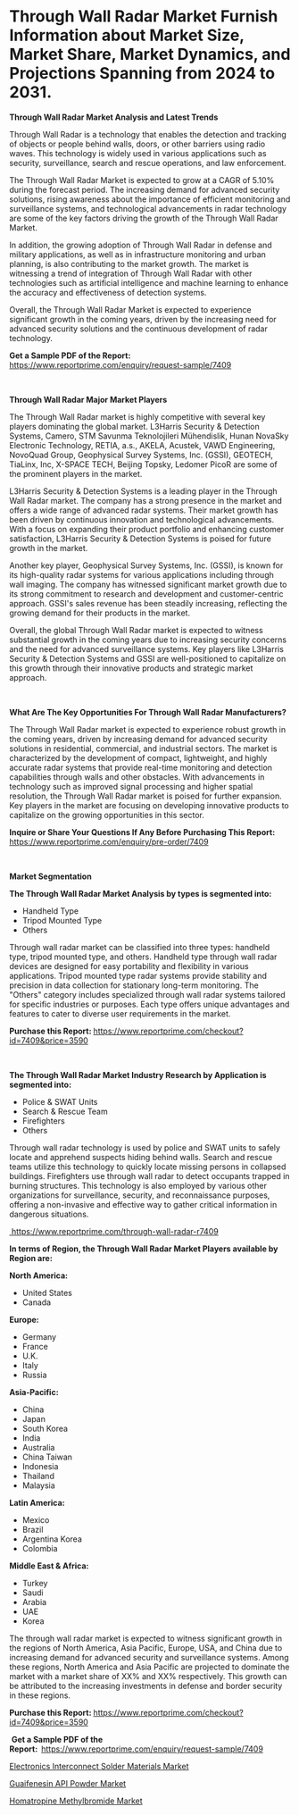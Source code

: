 <p><h1>Through Wall Radar Market Furnish Information about Market Size, Market Share, Market Dynamics, and Projections Spanning from 2024 to 2031.</h1></p><p><strong>Through Wall Radar Market Analysis and Latest Trends</strong></p>
<p><p>Through Wall Radar is a technology that enables the detection and tracking of objects or people behind walls, doors, or other barriers using radio waves. This technology is widely used in various applications such as security, surveillance, search and rescue operations, and law enforcement.</p><p>The Through Wall Radar Market is expected to grow at a CAGR of 5.10% during the forecast period. The increasing demand for advanced security solutions, rising awareness about the importance of efficient monitoring and surveillance systems, and technological advancements in radar technology are some of the key factors driving the growth of the Through Wall Radar Market.</p><p>In addition, the growing adoption of Through Wall Radar in defense and military applications, as well as in infrastructure monitoring and urban planning, is also contributing to the market growth. The market is witnessing a trend of integration of Through Wall Radar with other technologies such as artificial intelligence and machine learning to enhance the accuracy and effectiveness of detection systems.</p><p>Overall, the Through Wall Radar Market is expected to experience significant growth in the coming years, driven by the increasing need for advanced security solutions and the continuous development of radar technology.</p></p>
<p><strong>Get a Sample PDF of the Report:&nbsp;</strong> <a href="https://www.reportprime.com/enquiry/request-sample/7409">https://www.reportprime.com/enquiry/request-sample/7409</a></p>
<p>&nbsp;</p>
<p><strong>Through Wall Radar Major Market Players</strong></p>
<p><p>The Through Wall Radar market is highly competitive with several key players dominating the global market. L3Harris Security & Detection Systems, Camero, STM Savunma Teknolojileri Mühendislik, Hunan NovaSky Electronic Technology, RETIA, a.s., AKELA, Acustek, VAWD Engineering, NovoQuad Group, Geophysical Survey Systems, Inc. (GSSI), GEOTECH, TiaLinx, Inc, X-SPACE TECH, Beijing Topsky, Ledomer PicoR are some of the prominent players in the market.</p><p>L3Harris Security & Detection Systems is a leading player in the Through Wall Radar market. The company has a strong presence in the market and offers a wide range of advanced radar systems. Their market growth has been driven by continuous innovation and technological advancements. With a focus on expanding their product portfolio and enhancing customer satisfaction, L3Harris Security & Detection Systems is poised for future growth in the market.</p><p>Another key player, Geophysical Survey Systems, Inc. (GSSI), is known for its high-quality radar systems for various applications including through wall imaging. The company has witnessed significant market growth due to its strong commitment to research and development and customer-centric approach. GSSI's sales revenue has been steadily increasing, reflecting the growing demand for their products in the market.</p><p>Overall, the global Through Wall Radar market is expected to witness substantial growth in the coming years due to increasing security concerns and the need for advanced surveillance systems. Key players like L3Harris Security & Detection Systems and GSSI are well-positioned to capitalize on this growth through their innovative products and strategic market approach.</p></p>
<p>&nbsp;</p>
<p><strong>What Are The Key Opportunities For Through Wall Radar Manufacturers?</strong></p>
<p><p>The Through Wall Radar market is expected to experience robust growth in the coming years, driven by increasing demand for advanced security solutions in residential, commercial, and industrial sectors. The market is characterized by the development of compact, lightweight, and highly accurate radar systems that provide real-time monitoring and detection capabilities through walls and other obstacles. With advancements in technology such as improved signal processing and higher spatial resolution, the Through Wall Radar market is poised for further expansion. Key players in the market are focusing on developing innovative products to capitalize on the growing opportunities in this sector.</p></p>
<p><strong>Inquire or Share Your Questions If Any Before Purchasing This Report:</strong> <a href="https://www.reportprime.com/enquiry/pre-order/7409">https://www.reportprime.com/enquiry/pre-order/7409</a></p>
<p>&nbsp;</p>
<p><strong>Market Segmentation</strong></p>
<p><strong>The Through Wall Radar Market Analysis by types is segmented into:</strong></p>
<p><ul><li>Handheld Type</li><li>Tripod Mounted Type</li><li>Others</li></ul></p>
<p><p>Through wall radar market can be classified into three types: handheld type, tripod mounted type, and others. Handheld type through wall radar devices are designed for easy portability and flexibility in various applications. Tripod mounted type radar systems provide stability and precision in data collection for stationary long-term monitoring. The "Others" category includes specialized through wall radar systems tailored for specific industries or purposes. Each type offers unique advantages and features to cater to diverse user requirements in the market.</p></p>
<p><strong>Purchase this Report:&nbsp;</strong><a href="https://www.reportprime.com/checkout?id=7409&price=3590">https://www.reportprime.com/checkout?id=7409&price=3590</a></p>
<p>&nbsp;</p>
<p><strong>The Through Wall Radar Market Industry Research by Application is segmented into:</strong></p>
<p><ul><li>Police & SWAT Units</li><li>Search & Rescue Team</li><li>Firefighters</li><li>Others</li></ul></p>
<p><p>Through wall radar technology is used by police and SWAT units to safely locate and apprehend suspects hiding behind walls. Search and rescue teams utilize this technology to quickly locate missing persons in collapsed buildings. Firefighters use through wall radar to detect occupants trapped in burning structures. This technology is also employed by various other organizations for surveillance, security, and reconnaissance purposes, offering a non-invasive and effective way to gather critical information in dangerous situations.</p></p>
<p><a href="https://www.reportprime.com/through-wall-radar-r7409">&nbsp;https://www.reportprime.com/through-wall-radar-r7409</a></p>
<p><strong>In terms of Region, the Through Wall Radar Market Players available by Region are:</strong></p>
<p>
    <p> <strong> North America: </strong>
        <ul>
            <li>United States</li>
            <li>Canada</li>
        </ul>
        </p> 
    <p> <strong> Europe: </strong>
        <ul>
            <li>Germany</li>
            <li>France</li>
            <li>U.K.</li>
            <li>Italy</li>
            <li>Russia</li>
        </ul>
        </p> 
    <p> <strong> Asia-Pacific: </strong>
        <ul>
            <li>China</li>
            <li>Japan</li>
            <li>South Korea</li>
            <li>India</li>
            <li>Australia</li>
            <li>China Taiwan</li>
            <li>Indonesia</li>
            <li>Thailand</li>
            <li>Malaysia</li>
        </ul>
        </p> 
    <p> <strong> Latin America: </strong>
        <ul>
            <li>Mexico</li>
            <li>Brazil</li>
            <li>Argentina Korea</li>
            <li>Colombia</li>
        </ul>
        </p> 
    <p> <strong> Middle East & Africa: </strong>
        <ul>
            <li>Turkey</li>
            <li>Saudi</li>
            <li>Arabia</li>
            <li>UAE</li>
            <li>Korea</li>
        </ul>
    </p>
    </p>
<p><p>The through wall radar market is expected to witness significant growth in the regions of North America, Asia Pacific, Europe, USA, and China due to increasing demand for advanced security and surveillance systems. Among these regions, North America and Asia Pacific are projected to dominate the market with a market share of XX% and XX% respectively. This growth can be attributed to the increasing investments in defense and border security in these regions.</p></p>
<p><strong>Purchase this Report: </strong><a href="https://www.reportprime.com/checkout?id=7409&price=3590">https://www.reportprime.com/checkout?id=7409&price=3590</a></p>
<p>&nbsp;<strong>Get a Sample PDF of the Report:&nbsp;&nbsp;</strong><a href="https://www.reportprime.com/enquiry/request-sample/7409">https://www.reportprime.com/enquiry/request-sample/7409</a></p>
<p><strong></strong></p>
<p><p><a href="https://www.linkedin.com/pulse/electronics-interconnect-solder-materials-market-research-2v7te?trackingId=Hw7Fkq9euD5zuhlnfkrRCg%3D%3D">Electronics Interconnect Solder Materials Market</a></p><p><a href="https://www.linkedin.com/pulse/guaifenesin-api-powder-market-dynamics-2024-2031-also-mk10e?trackingId=kghjaV8%2BBBjvLya8VN576A%3D%3D">Guaifenesin API Powder Market</a></p><p><a href="https://www.linkedin.com/pulse/homatropine-methylbromide-market-centers-aspects-growth-p9sne?trackingId=vMnZ0Z%2FDOJwt4ESduTZX5A%3D%3D">Homatropine Methylbromide Market</a></p></p>